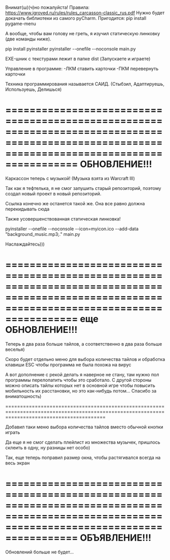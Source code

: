 Внимат(ш)(ч)но пожалуйста! Правила: https://www.igroved.ru/rules/rules_carcasson-classic_rus.pdf Нужно будет докачать библиотеки из самого pyCharm. Пригодится: pip install pygame-menu

А вообще, чтобы вам голову не греть, я изучил статическую линковку (две команды ниже).

pip install pyinstaller pyinstaller --onefile --noconsole main.py

EXE-шник с текстурами лежит в папке dist (Запускаете и играете)

Управление в программе: -ЛКМ ставить карточки -ПКМ перевернуть карточки

Техника программирования называется САИД. (Стыбзил, Адаптируешь, Используешь, Делишься)

==============================================================================================================================================
                                                    ОБНОВЛЕНИЕ!!!
==============================================================================================================================================
Каркассон теперь с музыкой! (Музыка взята из Warcraft III)

Так как я тефтелька, я не смог запушить старый репозиторий, поэтому создал новый проект в новый репозиторий.

Ссылка конечно же останется такой же. Она все равно должна перекидывать сюда

Также усовершенствованная статическая линковка!

pyinstaller --onefile --noconsole --icon=myicon.ico --add-data "background_music.mp3;." main.py

Наслаждайтесь)))

==============================================================================================================================================
                                                    еще ОБНОВЛЕНИЕ!!!
==============================================================================================================================================

Теперь в два раза больше тайлов, а соответственно в два раза больше веселья)

Скоро будет отдельно меню для выбора количества тайлов и обработка клавиши ESC чтобы программа не была похожа на вирус

А вот дополнение с рекой делать я наверное не стану, там нужно пол программы перелопатить чтобы это сработало. 
С другой стороны можно описать тайлы которых нет в основной игре чтобы повысить мобильность их расстановки, но это как-нибудь потом...
Спасибо за вниматошность)

==============================================================================================================================================

Добавил таки меню выбора количества тайлов вместо обычной кнопки играть

Да еще я не смог сделать плейлист из множества музычек, пришлось склеить в одну, ну разницы нет особо)

Так, еще теперь поправил размер окна, чтобы растягивался всегда на весь экран

==============================================================================================================================================
                                                        ОБЪЯВЛЕНИЕ!!!
==============================================================================================================================================

Обновлений больше не будет...
